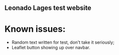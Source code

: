## Leonado Lages test website

# Known issues:

- Random text written for test, don't take it seriously;
- Leaflet button showing up over navbar.
